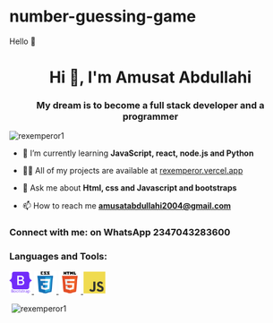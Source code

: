 # number-guessing-game
Hello 👋
<h1 align="center">Hi 👋, I'm Amusat Abdullahi</h1>
<h3 align="center">My dream is to become a full stack developer and a programmer</h3>

<p align="left"> <img src="https://komarev.com/ghpvc/?username=rexemperor1&label=Profile%20views&color=0e75b6&style=flat" alt="rexemperor1" /> </p>

- 🌱 I’m currently learning **JavaScript, react, node.js and Python**

- 👨‍💻 All of my projects are available at [rexemperor.vercel.app](rexemperor.vercel.app)

- 💬 Ask me about **Html, css and Javascript and bootstraps**

- 📫 How to reach me **amusatabdullahi2004@gmail.com**

<h3 align="left">Connect with me: on WhatsApp 2347043283600</h3>
<p align="left">
</p>

<h3 align="left">Languages and Tools:</h3>
<p align="left"> <a href="https://getbootstrap.com" target="_blank" rel="noreferrer"> <img src="https://raw.githubusercontent.com/devicons/devicon/master/icons/bootstrap/bootstrap-plain-wordmark.svg" alt="bootstrap" width="40" height="40"/> </a> <a href="https://www.w3schools.com/css/" target="_blank" rel="noreferrer"> <img src="https://raw.githubusercontent.com/devicons/devicon/master/icons/css3/css3-original-wordmark.svg" alt="css3" width="40" height="40"/> </a> <a href="https://www.w3.org/html/" target="_blank" rel="noreferrer"> <img src="https://raw.githubusercontent.com/devicons/devicon/master/icons/html5/html5-original-wordmark.svg" alt="html5" width="40" height="40"/> </a> <a href="https://developer.mozilla.org/en-US/docs/Web/JavaScript" target="_blank" rel="noreferrer"> <img src="https://raw.githubusercontent.com/devicons/devicon/master/icons/javascript/javascript-original.svg" alt="javascript" width="40" height="40"/> </a> </p>

<p>&nbsp;<img align="center" src="https://github-readme-stats.vercel.app/api?username=rexemperor1&show_icons=true&locale=en" alt="rexemperor1" /></p>
